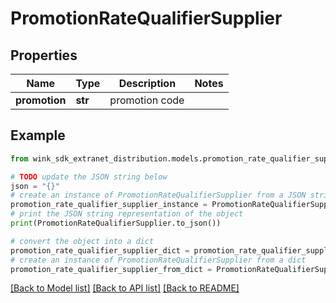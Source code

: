 # PromotionRateQualifierSupplier


## Properties

Name | Type | Description | Notes
------------ | ------------- | ------------- | -------------
**promotion** | **str** | promotion code | 

## Example

```python
from wink_sdk_extranet_distribution.models.promotion_rate_qualifier_supplier import PromotionRateQualifierSupplier

# TODO update the JSON string below
json = "{}"
# create an instance of PromotionRateQualifierSupplier from a JSON string
promotion_rate_qualifier_supplier_instance = PromotionRateQualifierSupplier.from_json(json)
# print the JSON string representation of the object
print(PromotionRateQualifierSupplier.to_json())

# convert the object into a dict
promotion_rate_qualifier_supplier_dict = promotion_rate_qualifier_supplier_instance.to_dict()
# create an instance of PromotionRateQualifierSupplier from a dict
promotion_rate_qualifier_supplier_from_dict = PromotionRateQualifierSupplier.from_dict(promotion_rate_qualifier_supplier_dict)
```
[[Back to Model list]](../README.md#documentation-for-models) [[Back to API list]](../README.md#documentation-for-api-endpoints) [[Back to README]](../README.md)


